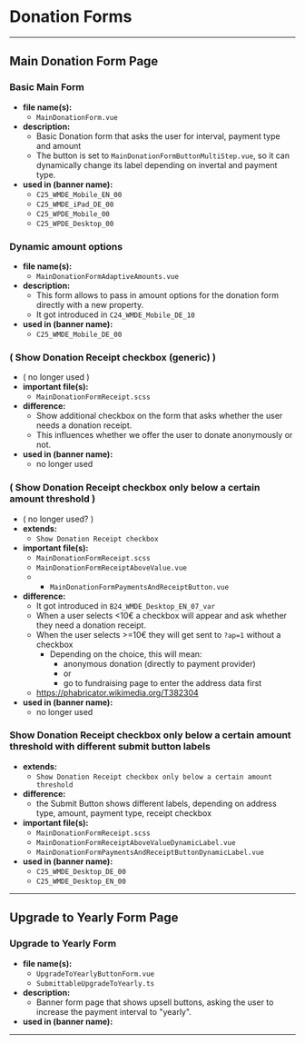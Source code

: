 # Donation Forms

- - - 
## Main Donation Form Page

### Basic Main Form
- **file name(s):**
  - `MainDonationForm.vue`
- **description:**
  - Basic Donation form that asks the user for interval, payment type and amount
  - The button is set to `MainDonationFormButtonMultiStep.vue`, so it can dynamically change its label depending on invertal and payment type.
- **used in (banner name):**
  - `C25_WMDE_Mobile_EN_00`
  - `C25_WMDE_iPad_DE_00`
  - `C25_WPDE_Mobile_00`
  - `C25_WPDE_Desktop_00`

### Dynamic amount options
- **file name(s):**
  - `MainDonationFormAdaptiveAmounts.vue`
- **description:** 
  - This form allows to pass in amount options for the donation form directly with a new property.
  - It got introduced in `C24_WMDE_Mobile_DE_10`
- **used in (banner name):** 
  - `C25_WMDE_Mobile_DE_00` 


### ( Show Donation Receipt checkbox (generic) )
- ( no longer used )
- **important file(s):**
  - `MainDonationFormReceipt.scss`
- **difference:**
  - Show additional checkbox on the form that asks whether the user needs a donation receipt.
  - This influences whether we offer the user to donate anonymously or not.
- **used in (banner name):**
  - no longer used

### ( Show Donation Receipt checkbox only below a certain amount threshold )
- ( no longer used? )
- **extends:**
  - `Show Donation Receipt checkbox`
- **important file(s):**
  - `MainDonationFormReceipt.scss`
  - `MainDonationFormReceiptAboveValue.vue`
  - - `MainDonationFormPaymentsAndReceiptButton.vue`
- **difference:**
  - It got introduced in `B24_WMDE_Desktop_EN_07_var` 
  - When a user selects <10€ a checkbox will appear and ask whether they need a donation receipt.
  - When the user selects >=10€ they will get sent to `?ap=1` without a checkbox
    - Depending on the choice, this will mean: 
      - anonymous donation (directly to payment provider) 
      - or 
      - go to fundraising page to enter the address data first
  - https://phabricator.wikimedia.org/T382304
- **used in (banner name):**
  - no longer used

### Show Donation Receipt checkbox only below a certain amount threshold with different submit button labels
- **extends:**
  - `Show Donation Receipt checkbox only below a certain amount threshold`
- **difference:**
  - the Submit Button shows different labels, depending on address type, amount, payment type, receipt checkbox
- **important file(s):**
  - `MainDonationFormReceipt.scss`
  - `MainDonationFormReceiptAboveValueDynamicLabel.vue`
  - `MainDonationFormPaymentsAndReceiptButtonDynamicLabel.vue`
- **used in (banner name):**
  - `C25_WMDE_Desktop_DE_00`
  - `C25_WMDE_Desktop_EN_00`

- - -
## Upgrade to Yearly Form Page

### Upgrade to Yearly Form
- **file name(s):**
  - `UpgradeToYearlyButtonForm.vue`
  - `SubmittableUpgradeToYearly.ts`
- **description:**
  - Banner form page that shows upsell buttons, asking the user to increase the payment interval to "yearly".
- **used in (banner name):**

- - -
